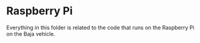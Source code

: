 # Raspberry Pi
Everything in this folder is related to the code that runs on the Raspberry Pi on the Baja vehicle.
